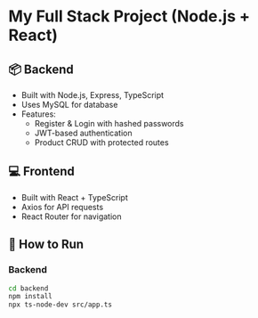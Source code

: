 # My Full Stack Project (Node.js + React)

## 📦 Backend

- Built with Node.js, Express, TypeScript
- Uses MySQL for database
- Features:
  - Register & Login with hashed passwords
  - JWT-based authentication
  - Product CRUD with protected routes

## 💻 Frontend

- Built with React + TypeScript
- Axios for API requests
- React Router for navigation

## 🚀 How to Run

### Backend

```bash
cd backend
npm install
npx ts-node-dev src/app.ts
